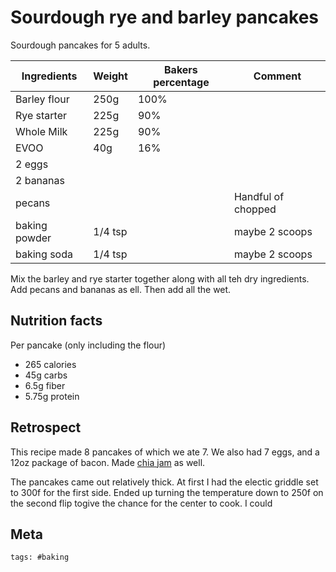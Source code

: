 # Sourdough rye and barley pancakes

Sourdough pancakes for 5 adults.

| Ingredients   | Weight  | Bakers percentage | Comment            |
| ------------- | ------- | ----------------- | ------------------ |
| Barley flour  | 250g    | 100%              |                    |
| Rye starter   | 225g    | 90%               |                    |
| Whole Milk    | 225g    | 90%               |                    |
| EVOO          | 40g     | 16%               |                    |
| 2 eggs        |         |                   |                    |
| 2 bananas     |         |                   |                    |
| pecans        |         |                   | Handful of chopped |
| baking powder | 1/4 tsp |                   | maybe 2 scoops     |
| baking soda   | 1/4 tsp |                   | maybe 2 scoops     |

Mix the barley and rye starter together along with all teh dry ingredients. Add
pecans and bananas as ell. Then add all the wet.

## Nutrition facts

Per pancake (only including the flour)

- 265 calories
- 45g carbs
- 6.5g fiber
- 5.75g protein

## Retrospect

This recipe made 8 pancakes of which we ate 7. We also had 7 eggs, and a 12oz
package of bacon. Made [chia jam](../329) as well.

The pancakes came out relatively thick. At first I had the electic griddle set
to 300f for the first side. Ended up turning the temperature down to 250f on
the second flip togive the chance for the center to cook. I could

## Meta

    tags: #baking
